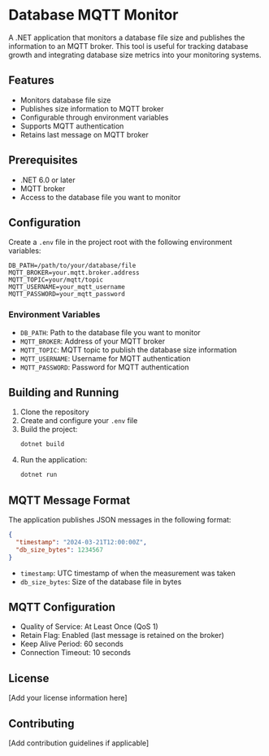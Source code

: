 # Database MQTT Monitor

A .NET application that monitors a database file size and publishes the information to an MQTT broker. This tool is useful for tracking database growth and integrating database size metrics into your monitoring systems.

## Features

- Monitors database file size
- Publishes size information to MQTT broker
- Configurable through environment variables
- Supports MQTT authentication
- Retains last message on MQTT broker

## Prerequisites

- .NET 6.0 or later
- MQTT broker
- Access to the database file you want to monitor

## Configuration

Create a `.env` file in the project root with the following environment variables:

```env
DB_PATH=/path/to/your/database/file
MQTT_BROKER=your.mqtt.broker.address
MQTT_TOPIC=your/mqtt/topic
MQTT_USERNAME=your_mqtt_username
MQTT_PASSWORD=your_mqtt_password
```

### Environment Variables

- `DB_PATH`: Path to the database file you want to monitor
- `MQTT_BROKER`: Address of your MQTT broker
- `MQTT_TOPIC`: MQTT topic to publish the database size information
- `MQTT_USERNAME`: Username for MQTT authentication
- `MQTT_PASSWORD`: Password for MQTT authentication

## Building and Running

1. Clone the repository
2. Create and configure your `.env` file
3. Build the project:
   ```bash
   dotnet build
   ```
4. Run the application:
   ```bash
   dotnet run
   ```

## MQTT Message Format

The application publishes JSON messages in the following format:

```json
{
  "timestamp": "2024-03-21T12:00:00Z",
  "db_size_bytes": 1234567
}
```

- `timestamp`: UTC timestamp of when the measurement was taken
- `db_size_bytes`: Size of the database file in bytes

## MQTT Configuration

- Quality of Service: At Least Once (QoS 1)
- Retain Flag: Enabled (last message is retained on the broker)
- Keep Alive Period: 60 seconds
- Connection Timeout: 10 seconds

## License

[Add your license information here]

## Contributing

[Add contribution guidelines if applicable]
